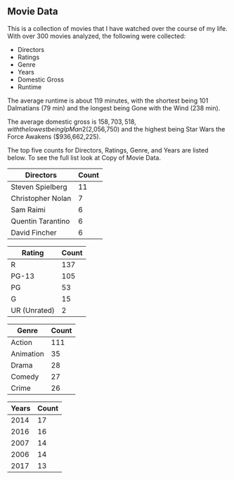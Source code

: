 ## Movie Data

This is a collection of movies that I have watched over the course of my life. With over 300 movies analyzed, the following were collected:

- Directors
- Ratings
- Genre
- Years
- Domestic Gross
- Runtime

The average runtime is about 119 minutes, with the shortest being 101 Dalmatians (79 min) and the longest being Gone with the Wind (238 min).

The average domestic gross is $158,703,518, with the lowest being Ip Man 2 ($2,056,750) and the highest being Star Wars the Force Awakens ($936,662,225).

The top five counts for Directors, Ratings, Genre, and Years are listed below. To see the full list look at Copy of Movie Data.

| Directors  | Count |
| ------------- | ------------- |
| Steven Spielberg  | 11  |
| Christopher Nolan | 7  |
| Sam Raimi  | 6  |
| Quentin Tarantino  | 6  |
| David Fincher  | 6  |

| Rating  | Count |
| ------------- | ------------- |
| R  | 137  |
| PG-13 | 105  |
| PG  | 53  |
| G  | 15  |
| UR (Unrated)  | 2  |

| Genre  | Count |
| ------------- | ------------- |
| Action  | 111  |
| Animation | 35  |
| Drama  | 28  |
| Comedy | 27  |
| Crime  | 26  |

| Years  | Count |
| ------------- | ------------- |
| 2014  | 17  |
| 2016 | 16  |
| 2007  | 14  |
| 2006  | 14  |
| 2017  | 13  |
